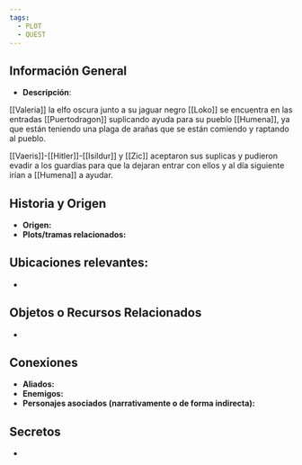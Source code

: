 ```yaml
---
tags:
  - PLOT
  - QUEST
---
```

## Información General 
- **Descripción**: 

[[Valeria]] la elfo oscura junto a su jaguar negro [[Loko]] se encuentra en las entradas [[Puertodragon]] suplicando ayuda para su pueblo [[Humena]], ya que están teniendo una plaga de arañas que se están comiendo y raptando al pueblo.

[[Vaeris]]-[[Hitler]]-[[Isildur]] y [[Zic]] aceptaron sus suplicas y pudieron evadir a los guardias para que la dejaran entrar con ellos y al día siguiente irían a [[Humena]] a ayudar.

## Historia y Origen 
- **Origen:** 
- **Plots/tramas relacionados:** 

## Ubicaciones relevantes:
- 

## Objetos o Recursos Relacionados 
- 

## Conexiones 
- **Aliados:** 
- **Enemigos:**
- **Personajes asociados (narrativamente o de forma indirecta):** 

## Secretos
- 